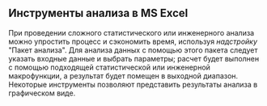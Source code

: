 Инструменты анализа в MS Excel
---

При проведении сложного статистического или инженерного анализа можно упростить процесс и сэкономить время, используя *надстройку* "Пакет анализа". Для анализа данных с помощью этого пакета следует указать входные данные и выбрать параметры; расчет будет выполнен с помощью подходящей статистической или инженерной макрофункции, а результат будет помещен в выходной диапазон. Некоторые инструменты позволяют представить результаты анализа в графическом виде.
